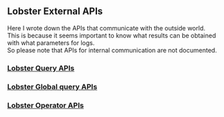 ## Lobster External APIs

Here I wrote down the APIs that communicate with the outside world.\
This is because it seems important to know what results can be obtained with what parameters for logs.\
So please note that APIs for internal communication are not documented.

### [Lobster Query APIs](./query_apis.md)
### [Lobster Global query APIs](./global_query_apis.md)
### [Lobster Operator APIs](./operator_apis.md)